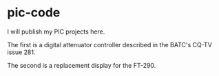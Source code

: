 # pic-code
I will publish my PIC projects here.

The first is a digital attenuator controller described in the BATC's CQ-TV issue 281.

The second is a replacement display for the FT-290.
